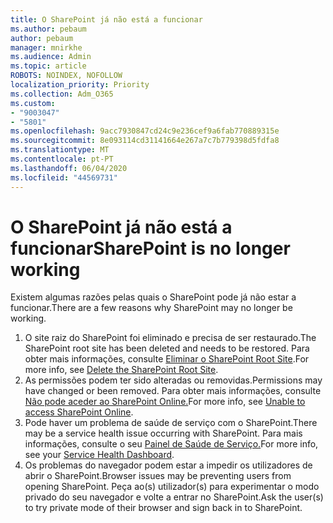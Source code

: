 ```yaml
---
title: O SharePoint já não está a funcionar
ms.author: pebaum
author: pebaum
manager: mnirkhe
ms.audience: Admin
ms.topic: article
ROBOTS: NOINDEX, NOFOLLOW
localization_priority: Priority
ms.collection: Adm_O365
ms.custom:
- "9003047"
- "5801"
ms.openlocfilehash: 9acc7930847cd24c9e236cef9a6fab770889315e
ms.sourcegitcommit: 8e093114cd31141664e267a7c7b779398d5fdfa8
ms.translationtype: MT
ms.contentlocale: pt-PT
ms.lasthandoff: 06/04/2020
ms.locfileid: "44569731"
---
```

# <a name="sharepoint-is-no-longer-working"></a><span data-ttu-id="741f8-102">O SharePoint já não está a funcionar</span><span class="sxs-lookup"><span data-stu-id="741f8-102">SharePoint is no longer working</span></span>

<span data-ttu-id="741f8-103">Existem algumas razões pelas quais o SharePoint pode já não estar a funcionar.</span><span class="sxs-lookup"><span data-stu-id="741f8-103">There are a few reasons why SharePoint may no longer be working.</span></span>

1. <span data-ttu-id="741f8-104">O site raiz do SharePoint foi eliminado e precisa de ser restaurado.</span><span class="sxs-lookup"><span data-stu-id="741f8-104">The SharePoint root site has been deleted and needs to be restored.</span></span> <span data-ttu-id="741f8-105">Para obter mais informações, consulte [Eliminar o SharePoint Root Site](https://docs.microsoft.com/sharepoint/troubleshoot/sites/url-that-resides-under-root-site-collection-is-broken).</span><span class="sxs-lookup"><span data-stu-id="741f8-105">For more info, see [Delete the SharePoint Root Site](https://docs.microsoft.com/sharepoint/troubleshoot/sites/url-that-resides-under-root-site-collection-is-broken).</span></span>
2. <span data-ttu-id="741f8-106">As permissões podem ter sido alteradas ou removidas.</span><span class="sxs-lookup"><span data-stu-id="741f8-106">Permissions may have changed or been removed.</span></span> <span data-ttu-id="741f8-107">Para obter mais informações, consulte [Não pode aceder ao SharePoint Online.](https://docs.microsoft.com/sharepoint/troubleshoot/sharing-and-permissions/sharepoint-online-inaccessible)</span><span class="sxs-lookup"><span data-stu-id="741f8-107">For more info, see [Unable to access SharePoint Online](https://docs.microsoft.com/sharepoint/troubleshoot/sharing-and-permissions/sharepoint-online-inaccessible).</span></span>
3. <span data-ttu-id="741f8-108">Pode haver um problema de saúde de serviço com o SharePoint.</span><span class="sxs-lookup"><span data-stu-id="741f8-108">There may be a service health issue occurring with SharePoint.</span></span> <span data-ttu-id="741f8-109">Para mais informações, consulte o seu [Painel de Saúde de Serviço.](https://admin.microsoft.com/AdminPortal/Home#/servicehealth)</span><span class="sxs-lookup"><span data-stu-id="741f8-109">For more info, see your [Service Health Dashboard](https://admin.microsoft.com/AdminPortal/Home#/servicehealth).</span></span>
4. <span data-ttu-id="741f8-110">Os problemas do navegador podem estar a impedir os utilizadores de abrir o SharePoint.</span><span class="sxs-lookup"><span data-stu-id="741f8-110">Browser issues may be preventing users from opening SharePoint.</span></span> <span data-ttu-id="741f8-111">Peça ao(s) utilizador(s) para experimentar o modo privado do seu navegador e volte a entrar no SharePoint.</span><span class="sxs-lookup"><span data-stu-id="741f8-111">Ask the user(s) to try private mode of their browser and sign back in to SharePoint.</span></span>
